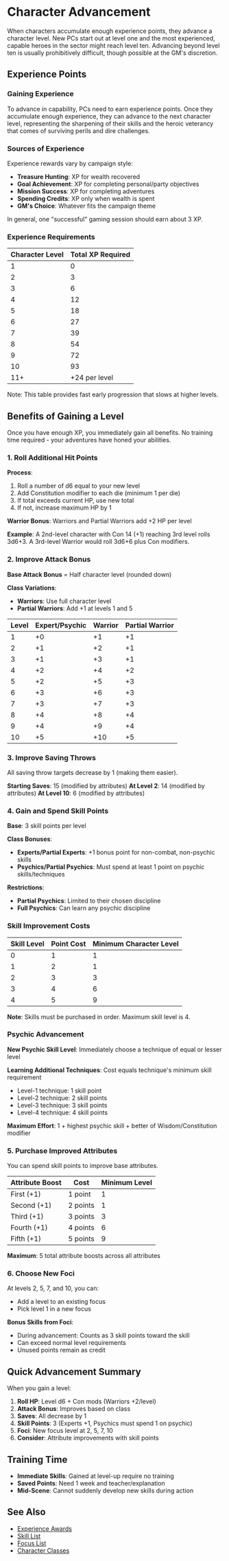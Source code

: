 # Character Advancement

When characters accumulate enough experience points, they advance a character level. New PCs start out at level one and the most experienced, capable heroes in the sector might reach level ten. Advancing beyond level ten is usually prohibitively difficult, though possible at the GM's discretion.

## Experience Points

### Gaining Experience

To advance in capability, PCs need to earn experience points. Once they accumulate enough experience, they can advance to the next character level, representing the sharpening of their skills and the heroic veterancy that comes of surviving perils and dire challenges.

### Sources of Experience

Experience rewards vary by campaign style:
- **Treasure Hunting**: XP for wealth recovered
- **Goal Achievement**: XP for completing personal/party objectives
- **Mission Success**: XP for completing adventures
- **Spending Credits**: XP only when wealth is spent
- **GM's Choice**: Whatever fits the campaign theme

In general, one "successful" gaming session should earn about 3 XP.

### Experience Requirements

| Character Level | Total XP Required |
|----------------|-------------------|
| 1 | 0 |
| 2 | 3 |
| 3 | 6 |
| 4 | 12 |
| 5 | 18 |
| 6 | 27 |
| 7 | 39 |
| 8 | 54 |
| 9 | 72 |
| 10 | 93 |
| 11+ | +24 per level |

Note: This table provides fast early progression that slows at higher levels.

## Benefits of Gaining a Level

Once you have enough XP, you immediately gain all benefits. No training time required - your adventures have honed your abilities.

### 1. Roll Additional Hit Points

**Process**:
1. Roll a number of d6 equal to your new level
2. Add Constitution modifier to each die (minimum 1 per die)
3. If total exceeds current HP, use new total
4. If not, increase maximum HP by 1

**Warrior Bonus**: Warriors and Partial Warriors add +2 HP per level

**Example**: A 2nd-level character with Con 14 (+1) reaching 3rd level rolls 3d6+3. A 3rd-level Warrior would roll 3d6+6 plus Con modifiers.

### 2. Improve Attack Bonus

**Base Attack Bonus** = Half character level (rounded down)

**Class Variations**:
- **Warriors**: Use full character level
- **Partial Warriors**: Add +1 at levels 1 and 5

| Level | Expert/Psychic | Warrior | Partial Warrior |
|-------|----------------|---------|-----------------|
| 1 | +0 | +1 | +1 |
| 2 | +1 | +2 | +1 |
| 3 | +1 | +3 | +1 |
| 4 | +2 | +4 | +2 |
| 5 | +2 | +5 | +3 |
| 6 | +3 | +6 | +3 |
| 7 | +3 | +7 | +3 |
| 8 | +4 | +8 | +4 |
| 9 | +4 | +9 | +4 |
| 10 | +5 | +10 | +5 |

### 3. Improve Saving Throws

All saving throw targets decrease by 1 (making them easier).

**Starting Saves**: 15 (modified by attributes)
**At Level 2**: 14 (modified by attributes)
**At Level 10**: 6 (modified by attributes)

### 4. Gain and Spend Skill Points

**Base**: 3 skill points per level

**Class Bonuses**:
- **Experts/Partial Experts**: +1 bonus point for non-combat, non-psychic skills
- **Psychics/Partial Psychics**: Must spend at least 1 point on psychic skills/techniques

**Restrictions**:
- **Partial Psychics**: Limited to their chosen discipline
- **Full Psychics**: Can learn any psychic discipline

### Skill Improvement Costs

| Skill Level | Point Cost | Minimum Character Level |
|-------------|------------|------------------------|
| 0 | 1 | 1 |
| 1 | 2 | 1 |
| 2 | 3 | 3 |
| 3 | 4 | 6 |
| 4 | 5 | 9 |

**Note**: Skills must be purchased in order. Maximum skill level is 4.

### Psychic Advancement

**New Psychic Skill Level**: Immediately choose a technique of equal or lesser level

**Learning Additional Techniques**: Cost equals technique's minimum skill requirement
- Level-1 technique: 1 skill point
- Level-2 technique: 2 skill points
- Level-3 technique: 3 skill points
- Level-4 technique: 4 skill points

**Maximum Effort**: 1 + highest psychic skill + better of Wisdom/Constitution modifier

### 5. Purchase Improved Attributes

You can spend skill points to improve base attributes.

| Attribute Boost | Cost | Minimum Level |
|-----------------|------|---------------|
| First (+1) | 1 point | 1 |
| Second (+1) | 2 points | 1 |
| Third (+1) | 3 points | 3 |
| Fourth (+1) | 4 points | 6 |
| Fifth (+1) | 5 points | 9 |

**Maximum**: 5 total attribute boosts across all attributes

### 6. Choose New Foci

At levels 2, 5, 7, and 10, you can:
- Add a level to an existing focus
- Pick level 1 in a new focus

**Bonus Skills from Foci**:
- During advancement: Counts as 3 skill points toward the skill
- Can exceed normal level requirements
- Unused points remain as credit

## Quick Advancement Summary

When you gain a level:
1. **Roll HP**: Level d6 + Con mods (Warriors +2/level)
2. **Attack Bonus**: Improves based on class
3. **Saves**: All decrease by 1
4. **Skill Points**: 3 (Experts +1, Psychics must spend 1 on psychic)
5. **Foci**: New focus level at 2, 5, 7, 10
6. **Consider**: Attribute improvements with skill points

## Training Time

- **Immediate Skills**: Gained at level-up require no training
- **Saved Points**: Need 1 week and teacher/explanation
- **Mid-Scene**: Cannot suddenly develop new skills during action

## See Also
- [Experience Awards](../../game-master-resources/experience-guidelines.md)
- [Skill List](skills/)
- [Focus List](foci/)
- [Character Classes](classes/)